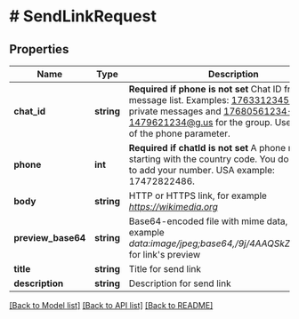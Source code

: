 # # SendLinkRequest

## Properties

Name | Type | Description | Notes
------------ | ------------- | ------------- | -------------
**chat_id** | **string** | **Required if phone is not set**  Chat ID from the message list. Examples: 17633123456@c.us for private messages and 17680561234-1479621234@g.us for the group. Used instead of the phone parameter. | [optional] 
**phone** | **int** | **Required if chatId is not set**  A phone number starting with the country code. You do not need to add your number.   USA example: 17472822486. | [optional] 
**body** | **string** | HTTP or HTTPS link, for example *https://wikimedia.org* | 
**preview_base64** | **string** | Base64-encoded file with mime data, for example *data:image/jpeg;base64,/9j/4AAQSkZJRgABAQ...* for link&#39;s preview | 
**title** | **string** | Title for send link | 
**description** | **string** | Description for send link | [optional] 

[[Back to Model list]](../../README.md#documentation-for-models) [[Back to API list]](../../README.md#documentation-for-api-endpoints) [[Back to README]](../../README.md)


